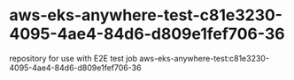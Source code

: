 # aws-eks-anywhere-test-c81e3230-4095-4ae4-84d6-d809e1fef706-36
repository for use with E2E test job aws-eks-anywhere-test:c81e3230-4095-4ae4-84d6-d809e1fef706-36
